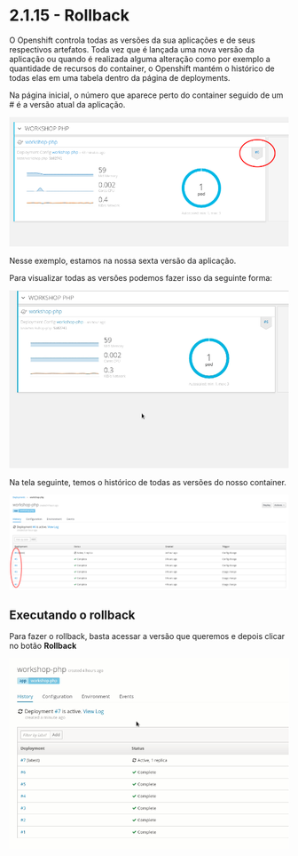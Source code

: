 # 2.1.15 - Rollback

O Openshift controla todas as versões da sua aplicações e de seus respectivos artefatos. Toda vez que é lançada uma nova versão da aplicação ou quando é realizada alguma alteração como por exemplo a quantidade de recursos do container, o Openshift mantém o histórico de todas elas em uma tabela dentro da página de deployments.

Na página inicial, o número que aparece perto do container seguido de um \# é a versão atual da aplicação.

![](../../extras/selection_034.png)

Nesse exemplo, estamos na nossa sexta versão da aplicação.

Para visualizar todas as versões podemos fazer isso da seguinte forma:

![](../../extras/abrir-deployment.gif)

Na tela seguinte, temos o histórico de todas as versões do nosso container.

![](../../extras/selection_035.png)

## Executando o rollback

Para fazer o rollback, basta acessar a versão que queremos e depois clicar no botão **Rollback**

![](../../extras/rollback.gif)


